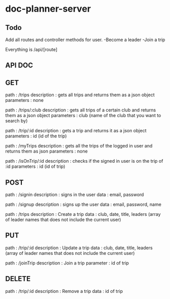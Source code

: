 # doc-planner-server


## Todo
Add all routes and controller methods for user.
  -Become a leader
  -Join a trip


Everything is /api/[route]
## API DOC
## GET
path : /trips
description : gets all trips and returns them as a json object
parameters : none

path : /trips/:club
description : gets all trips of a certain club and returns them as a json object
parameters : club (name of the club that you want to search by)

path : /trip/:id
description : gets a trip and returns it as a json object
parameters : id (id of the trip)

path : /myTrips
description : gets all the trips of the logged in user and returns them as json
parameters : none

path : /isOnTrip/:id
description : checks if the signed in user is on the trip of :id
parameters : id (id of trip)

## POST
path : /signin
description : signs in the user
data : email, password

path : /signup
description : signs up the user
data : email, password, name

path : /trips
description : Create a trip
data : club, date, title, leaders (array of leader names that does not include the current user)


## PUT
path : /trip/:id
description : Update a trip
data : club, date, title, leaders (array of leader names that does not include the current user)

path : /joinTrip
description : Join a trip
parameter : id of trip

## DELETE
path : /trip/:id
description : Remove a trip
data : id of trip
